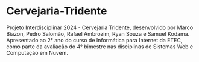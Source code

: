 # Cervejaria-Tridente
Projeto Interdisciplinar 2024 - Cervejaria Tridente, desenvolvido por Marco Biazon, Pedro Salomão, Rafael Ambrozim, Ryan Souza e Samuel Kodama. Apresentado ao 2° ano do curso de Informática para Internet da ETEC, como parte da avaliação do 4° bimestre nas disciplinas de Sistemas Web e Computação em Nuvem.
